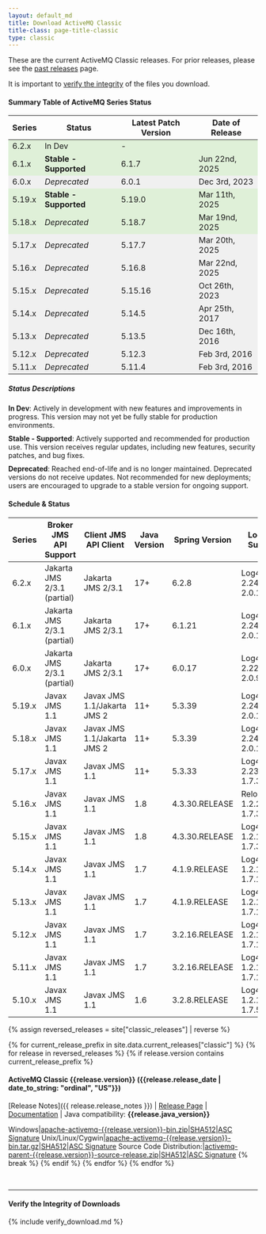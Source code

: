 ```yaml
---
layout: default_md
title: Download ActiveMQ Classic
title-class: page-title-classic
type: classic
---
```


These are the current ActiveMQ Classic releases. For prior releases, please see the [past releases](../documentation/download-archives) page.

It is important to [verify the integrity](#verify-the-integrity-of-downloads) of the files you download.

#### Summary Table of ActiveMQ Series Status


<table>
  <thead>
    <tr>
      <th>Series</th>
      <th>Status</th>
      <th>Latest Patch Version</th>
      <th>Date of Release</th>
    </tr>
  </thead>
  <tbody>
    <tr style="background-color: #dff0d8;">
      <td>6.2.x</td>
      <td>In Dev</td>
      <td>-</td>
      <td></td>
    </tr>
    <tr style="background-color: #dff0d8;">
      <td>6.1.x</td>
      <td><strong>Stable - Supported</strong></td>
      <td>6.1.7</td>
      <td>Jun 22nd, 2025</td>
    </tr>
    <tr style="background-color: #f0f0f0;">
      <td>6.0.x</td>
      <td><em>Deprecated</em></td>
      <td>6.0.1</td>
      <td>Dec 3rd, 2023</td>
    </tr>
    <tr style="background-color: #dff0d8;">
      <td>5.19.x</td>
      <td><strong>Stable - Supported</strong></td>
      <td>5.19.0</td>
      <td>Mar 11th, 2025</td>
    </tr>
    <tr style="background-color: #dff0d8;">
      <td>5.18.x</td>
      <td><em>Deprecated</em></td>
      <td>5.18.7</td>
      <td>Mar 19nd, 2025</td>
    </tr>
    <tr style="background-color: #f0f0f0;">
      <td>5.17.x</td>
      <td><em>Deprecated</em></td>
      <td>5.17.7</td>
      <td>Mar 20th, 2025</td>
    </tr>
    <tr style="background-color: #f0f0f0;">
      <td>5.16.x</td>
      <td><em>Deprecated</em></td>
      <td>5.16.8</td>
      <td>Mar 22nd, 2025</td>
    </tr>
    <tr style="background-color: #f0f0f0;">
      <td>5.15.x</td>
      <td><em>Deprecated</em></td>
      <td>5.15.16</td>
      <td>Oct 26th, 2023</td>
    </tr>
    <tr style="background-color: #f0f0f0;">
      <td>5.14.x</td>
      <td><em>Deprecated</em></td>
      <td>5.14.5</td>
      <td>Apr 25th, 2017</td>
    </tr>
    <tr style="background-color: #f0f0f0;">
      <td>5.13.x</td>
      <td><em>Deprecated</em></td>
      <td>5.13.5</td>
      <td>Dec 16th, 2016</td>
    </tr>
    <tr style="background-color: #f0f0f0;">
      <td>5.12.x</td>
      <td><em>Deprecated</em></td>
      <td>5.12.3</td>
      <td>Feb 3rd, 2016</td>
    </tr>
    <tr style="background-color: #f0f0f0;">
      <td>5.11.x</td>
      <td><em>Deprecated</em></td>
      <td>5.11.4</td>
      <td>Feb 3rd, 2016</td>
    </tr>
  </tbody>
</table>



##### Status Descriptions

<div style="margin-top: 15px;">
  <strong>In Dev</strong>: Actively in development with new features and improvements in progress. This version may not yet be fully stable for production environments.
</div>

<div style="margin-top: 10px;">
  <strong>Stable - Supported</strong>: Actively supported and recommended for production use. This version receives regular updates, including new features, security patches, and bug fixes.
</div>

<div style="margin-top: 10px;">
  <strong>Deprecated</strong>: Reached end-of-life and is no longer maintained. Deprecated versions do not receive updates. Not recommended for new deployments; users are encouraged to upgrade to a stable version for ongoing support.
</div>



#### Schedule & Status

| Series | Broker JMS API Support      | Client JMS API Client       | Java Version | Spring Version | Logging Support              | Web Support            | Status       | Last    | Next   | ETA     |
|--------|-----------------------------|-----------------------------|--------------|----------------|------------------------------|------------------------|--------------|---------|--------|---------|
| 6.2.x  | Jakarta JMS 2/3.1 (partial) | Jakarta JMS 2/3.1           | 17+          | 6.2.8          | Log4j 2.24.3/Slf4j 2.0.16    | Jetty 11.0.25          | In dev       |         |        | Dec  24 |
| 6.1.x  | Jakarta JMS 2/3.1 (partial) | Jakarta JMS 2/3.1           | 17+          | 6.1.21         | Log4j 2.24.3/Slf4j 2.0.16    | Jetty 11.0.25          | **Stable - Supported**   | 6.1.7   | 6.1.8  | Sep  25 |
| 6.0.x  | Jakarta JMS 2/3.1 (partial) | Jakarta JMS 2/3.1           | 17+          | 6.0.17         | Log4j 2.22.0/Slf4j 2.0.9     | Jetty 11.0.18          | _Deprecated_ | 6.0.1   |        |         |
| 5.19.x | Javax JMS 1.1               | Javax JMS 1.1/Jakarta JMS 2 | 11+          | 5.3.39         | Log4j 2.24.3/Slf4j 2.0.16    | Jetty 9.4.57.v20241219 | **Stable - Supported**   | 5.19.0  | 5.19.1 | Jun  25 |
| 5.18.x | Javax JMS 1.1               | Javax JMS 1.1/Jakarta JMS 2 | 11+          | 5.3.39         | Log4j 2.24.1/Slf4j 2.0.13    | Jetty 9.4.57.v20241219 | _Deprecated_   | 5.18.7  |         |        |
| 5.17.x | Javax JMS 1.1               | Javax JMS 1.1               | 11+          | 5.3.33         | Log4j 2.23.1/Slf4j 1.7.36    | Jetty 9.4.54.v20240208 | _Deprecated_ | 5.17.7  |        |         |
| 5.16.x | Javax JMS 1.1               | Javax JMS 1.1               | 1.8          | 4.3.30.RELEASE | Reload4j 1.2.24/Slf4j 1.7.36 | Jetty 9.4.53.v20231009 | _Deprecated_ | 5.16.8  |        |         |
| 5.15.x | Javax JMS 1.1               | Javax JMS 1.1               | 1.8          | 4.3.30.RELEASE | Log4j 1.2.17/Slf4j 1.7.32    | Jetty 9.4.39.v20210325 | _Deprecated_ | 5.15.16 |        |         |
| 5.14.x | Javax JMS 1.1               | Javax JMS 1.1               | 1.7          | 4.1.9.RELEASE  | Log4j 1.2.17/Slf4j 1.7.13    | Jetty 9.2.13.v20150730 | _Deprecated_ | 5.14.5  |        |         |
| 5.13.x | Javax JMS 1.1               | Javax JMS 1.1               | 1.7          | 4.1.9.RELEASE  | Log4j 1.2.17/Slf4j 1.7.13    | Jetty 9.2.13.v20150730 | _Deprecated_ | 5.13.5  |        |         |
| 5.12.x | Javax JMS 1.1               | Javax JMS 1.1               | 1.7          | 3.2.16.RELEASE | Log4j 1.2.17/Slf4j 1.7.10    | Jetty 9.2.6.v20141205  | _Deprecated_ | 5.12.3  |        |         |
| 5.11.x | Javax JMS 1.1               | Javax JMS 1.1               | 1.7          | 3.2.16.RELEASE | Log4j 1.2.17/Slf4j 1.7.10    | Jetty 9.2.6.v20141205  | _Deprecated_ | 5.11.4  |        |         |
| 5.10.x | Javax JMS 1.1               | Javax JMS 1.1               | 1.6          | 3.2.8.RELEASE  | Log4j 1.2.17/Slf4j 1.7.5     | Jetty 7.6.9.v20130131  | _Deprecated_ | 5.10.2  |        |         |

{% assign reversed_releases = site["classic_releases"] | reverse %}

{% for current_release_prefix in site.data.current_releases["classic"] %}
    {% for release in reversed_releases %}
        {% if release.version contains current_release_prefix %}
#### ActiveMQ Classic {{release.version}} ({{release.release_date | date_to_string: "ordinal", "US"}})
[Release Notes]({{ release.release_notes }}) | [Release Page]({{release.url}}) | [Documentation](../documentation) | Java compatibility: **{{release.java_version}}**

Windows|[apache-activemq-{{release.version}}-bin.zip](https://www.apache.org/dyn/closer.cgi?filename=/activemq/{{release.version}}/apache-activemq-{{release.version}}-bin.zip&action=download)|[SHA512](https://downloads.apache.org/activemq/{{release.version}}/apache-activemq-{{release.version}}-bin.zip.sha512)|[ASC Signature](https://downloads.apache.org/activemq/{{release.version}}/apache-activemq-{{release.version}}-bin.zip.asc)
Unix/Linux/Cygwin|[apache-activemq-{{release.version}}-bin.tar.gz](https://www.apache.org/dyn/closer.cgi?filename=/activemq/{{release.version}}/apache-activemq-{{release.version}}-bin.tar.gz&action=download)|[SHA512](https://downloads.apache.org/activemq/{{release.version}}/apache-activemq-{{release.version}}-bin.tar.gz.sha512)|[ASC Signature](https://downloads.apache.org/activemq/{{release.version}}/apache-activemq-{{release.version}}-bin.tar.gz.asc)
Source Code Distribution:|[activemq-parent-{{release.version}}-source-release.zip](https://www.apache.org/dyn/closer.cgi?filename=/activemq/{{release.version}}/activemq-parent-{{release.version}}-source-release.zip&action=download)|[SHA512](https://downloads.apache.org/activemq/{{release.version}}/activemq-parent-{{release.version}}-source-release.zip.sha512)|[ASC Signature](https://downloads.apache.org/activemq/{{release.version}}/activemq-parent-{{release.version}}-source-release.zip.asc)
            {% break %}
        {% endif %}
    {% endfor %}
{% endfor %}

<br/>

--------------------------------------
#### Verify the Integrity of Downloads

{% include verify_download.md %}
